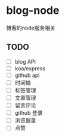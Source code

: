 # blog-node

博客的node服务相关

## TODO

- [ ] blog API
- [ ] koa/express
- [ ] github api
- [ ] 时间轴
- [ ] 标签管理
- [ ] 文章管理
- [ ] 留言评论
- [ ] github 登录
- [ ] 浏览器量
- [ ] 点赞
